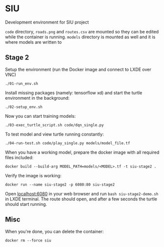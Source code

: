 # SIU

Development environment for SIU project

`code` directory, `roads.png` and `routes.csv` are mounted so they can be edited while the container is running. `models` directory is mounted as well and it is where models are written to

## Stage 2

Setup the environment (run the Docker image and connect to LXDE over VNC)

```shell
./01-run_env.sh
```

Install missing packages (namely: tensorflow xd) and start the turtle environment in the background:

```shell
./02-setup_env.sh
```

Now you can start training models:

```shell
./03-exec_turtle_script.sh code/dqn_single.py
```

To test model and view turtle running constantly:

```shell
./04-run-test.sh code/play_single.py models/model_file.tf
```

When you have a working model, prepare the docker image with all required files included:

```shell
docker build --build-arg MODEL_PATH=models/<MODEL>.tf -t siu-stage2 .
```

Verify the image is working:

```shell
docker run --name siu-stage2 -p 6080:80 siu-stage2
```

Open [localhost:6080](http://localhost:6080) in your web browser and run `bash siu-stage2-demo.sh` in LXDE terminal. The route should open, and after a few seconds the turtle should start running.

## Misc

When you're done, you can delete the container:

```shell
docker rm --force siu
```
